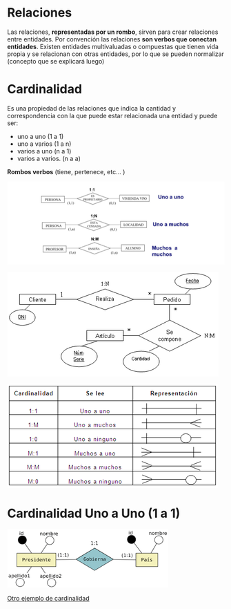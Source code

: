 # Relaciones

Las relaciones, **representadas por un rombo**, sirven para crear relaciones entre entidades. Por convención las relaciones **son verbos que conectan entidades**. Existen entidades multivaluadas o compuestas que tienen vida propia y se relacionan con otras entidades, por lo que se pueden normalizar (concepto que se explicará luego)

# Cardinalidad

Es una propiedad de las relaciones que indica la cantidad y correspondencia con la que puede estar relacionada una entidad y puede ser:

- uno a uno (1 a 1)
- uno a varios (1 a n)
- varios a uno (n a 1)
- varios a varios. (n a a)

**Rombos verbos** (tiene, pertenece, etc... )

![Ejemplos de cardinalidad](https://github.com/jackmaf/umanizales-clases/blob/master/Bases%20de%20Datos/1/ARCHIVOS/ejemplos_cardinalidad.jpeg)

![Ejemplos de cardinalidad 2](https://github.com/jackmaf/umanizales-clases/blob/master/Bases%20de%20Datos/1/ARCHIVOS/ejemplo_cardinalidad_2.png)

![Cardinalidad](https://github.com/jackmaf/umanizales-clases/blob/master/Bases%20de%20Datos/1/ARCHIVOS/cardinalidad.png)

# Cardinalidad Uno a Uno (1 a 1)

![1 a 1 ejemplo 1](https://github.com/jackmaf/umanizales-clases/blob/master/Bases%20de%20Datos/1/ARCHIVOS/1a1-1.png)

[Otro ejemplo de cardinalidad](http://www.aulapc.es/lupa_busquedas_posit.html1accesA~A60.00)
